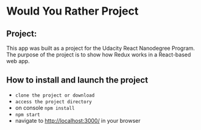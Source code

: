 # Would You Rather Project

## Project:

This app was built as a project for the Udacity React Nanodegree Program. The purpose of the project is to show how Redux works in a React-based web app.

## How to install and launch the project

* `clone the project or download`
* `access the project directory`
*  on console `npm install`
* `npm start`
* navigate to [http://localhost:3000/](http://localhost:3000/) in your browser
